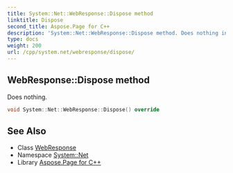 ```yaml
---
title: System::Net::WebResponse::Dispose method
linktitle: Dispose
second_title: Aspose.Page for C++
description: 'System::Net::WebResponse::Dispose method. Does nothing in C++.'
type: docs
weight: 200
url: /cpp/system.net/webresponse/dispose/
---
```

## WebResponse::Dispose method


Does nothing.

```cpp
void System::Net::WebResponse::Dispose() override
```

## See Also

* Class [WebResponse](../)
* Namespace [System::Net](../../)
* Library [Aspose.Page for C++](../../../)
